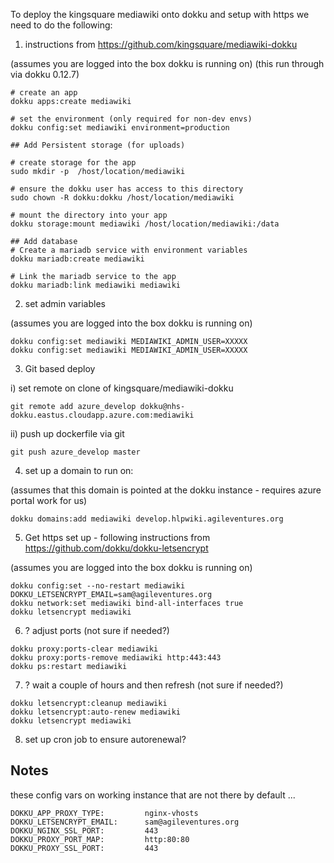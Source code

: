To deploy the kingsquare mediawiki onto dokku and setup with https we need to do the following:

1. instructions from https://github.com/kingsquare/mediawiki-dokku  

(assumes you are logged into the box dokku is running on)
(this run through via dokku 0.12.7)

```
# create an app
dokku apps:create mediawiki

# set the environment (only required for non-dev envs)
dokku config:set mediawiki environment=production

## Add Persistent storage (for uploads)

# create storage for the app
sudo mkdir -p  /host/location/mediawiki

# ensure the dokku user has access to this directory
sudo chown -R dokku:dokku /host/location/mediawiki

# mount the directory into your app
dokku storage:mount mediawiki /host/location/mediawiki:/data

## Add database
# Create a mariadb service with environment variables
dokku mariadb:create mediawiki

# Link the mariadb service to the app
dokku mariadb:link mediawiki mediawiki
```

2. set admin variables

(assumes you are logged into the box dokku is running on)

```
dokku config:set mediawiki MEDIAWIKI_ADMIN_USER=XXXXX
dokku config:set mediawiki MEDIAWIKI_ADMIN_USER=XXXXX
```

3. Git based deploy

i) set remote on clone of kingsquare/mediawiki-dokku

```
git remote add azure_develop dokku@nhs-dokku.eastus.cloudapp.azure.com:mediawiki
```

ii) push up dockerfile via git

```
git push azure_develop master
```

4. set up a domain to run on:

(assumes that this domain is pointed at the dokku instance - requires azure portal work for us)

```
dokku domains:add mediawiki develop.hlpwiki.agileventures.org
```

5. Get https set up - following instructions from https://github.com/dokku/dokku-letsencrypt

(assumes you are logged into the box dokku is running on)

```
dokku config:set --no-restart mediawiki DOKKU_LETSENCRYPT_EMAIL=sam@agileventures.org
dokku network:set mediawiki bind-all-interfaces true
dokku letsencrypt mediawiki
```
6. ? adjust ports (not sure if needed?)

```
dokku proxy:ports-clear mediawiki
dokku proxy:ports-remove mediawiki http:443:443
dokku ps:restart mediawiki
```

7. ? wait a couple of hours and then refresh (not sure if needed?)

```
dokku letsencrypt:cleanup mediawiki
dokku letsencrypt:auto-renew mediawiki
dokku letsencrypt mediawiki
```

8. set up cron job to ensure autorenewal?

Notes
-----

these config vars on working instance that are not there by default ...

```
DOKKU_APP_PROXY_TYPE:         nginx-vhosts
DOKKU_LETSENCRYPT_EMAIL:      sam@agileventures.org
DOKKU_NGINX_SSL_PORT:         443
DOKKU_PROXY_PORT_MAP:         http:80:80
DOKKU_PROXY_SSL_PORT:         443
```


